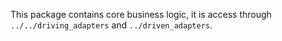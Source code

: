 This package contains core business logic, it is access through `../../driving_adapters` and `../driven_adapters`.
